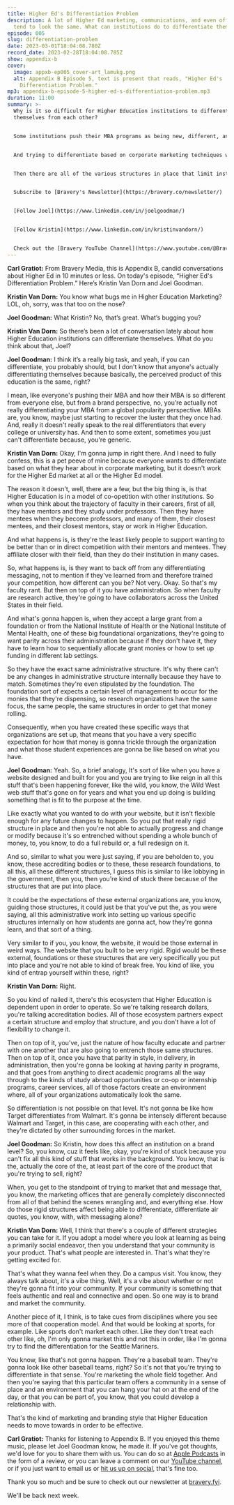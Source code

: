 ```yaml
---
title: Higher Ed's Differentiation Problem
description: A lot of Higher Ed marketing, communications, and even offerings,
  tend to look the same. What can institutions do to differentiate themselves?
episode: 005
slug: differentiation-problem
date: 2023-03-01T18:04:08.780Z
record_date: 2023-02-28T18:04:08.785Z
show: appendix-b
cover:
  image: appxb-ep005_cover-art_lamukg.png
  alt: Appendix B Episode 5, text is present that reads, "Higher Ed's
    Differentiation Problem."
mp3: appendix-b-episode-5-higher-ed-s-differentiation-problem.mp3
duration: 11:00
summary: >-
  Why is it so difficult for Higher Education institutions to differentiate
  themselves from each other?


  Some institutions push their MBA programs as being new, different, and innovative, but the perceived product of education remains the same.


  And trying to differentiate based on corporate marketing techniques won’t work in Higher Education marketing because most institutions are in a model of co-opetition with their peers.


  Then there are all of the various structures in place that limit institutional flexibility.


  S﻿ubscribe to [Bravery's Newsletter](https://bravery.co/newsletter/)


  [Follow Joel](https://www.linkedin.com/in/joelgoodman/)


  [Follow Kristin](https://www.linkedin.com/in/kristinvandorn/)


  Check out the [Bravery YouTube Channel](https://www.youtube.com/@BraveryMedia)
---
```

**Carl Gratiot:** From Bravery Media, this is Appendix B, candid conversations about Higher Ed in 10 minutes or less. On today's episode, “Higher Ed's Differentiation Problem.” Here’s Kristin Van Dorn and Joel Goodman.

**Kristin Van Dorn:** You know what bugs me in Higher Education Marketing? LOL, oh, sorry, was that too on the nose?

**Joel Goodman:** What Kristin? No, that’s great. What’s bugging you?

**Kristin Van Dorn:** So there’s been a lot of conversation lately about how Higher Education institutions can differentiate themselves. What do you think about that, Joel?

**Joel Goodman:** I think it’s a really big task, and yeah, if you can differentiate, you probably should, but I don't know that anyone's actually differentiating themselves because basically, the perceived product of this education is the same, right?

I mean, like everyone's pushing their MBA and how their MBA is so different from everyone else, but from a brand perspective, no, you’re actually not really differentiating your MBA from a global popularity perspective. MBAs are, you know, maybe just starting to recover the luster that they once had. And, really it doesn't really speak to the real differentiators that every college or university has. And then to some extent, sometimes you just can't differentiate because, you're generic.

**Kristin Van Dorn:** Okay, I'm gonna jump in right there. And I need to fully confess, this is a pet peeve of mine because everyone wants to differentiate based on what they hear about in corporate marketing, but it doesn't work for the Higher Ed market at all or the Higher Ed model.

The reason it doesn’t, well, there are a few, but the big thing is, is that Higher Education is in a model of co-opetition with other institutions. So when you think about the trajectory of faculty in their careers, first of all, they have mentors and they study under professors. Then they have mentees when they become professors, and many of them, their closest mentees, and their closest mentors, stay or work in Higher Education. 

And what happens is, is they're the least likely people to support wanting to be better than or in direct competition with their mentors and mentees. They affiliate closer with their field, than they do their institution in many cases.

So, what happens is, is they want to back off from any differentiating messaging, not to mention if they've learned from and therefore trained your competition, how different can you be? Not very. Okay. So that's my faculty rant. But then on top of it you have administration. So when faculty are research active, they're going to have collaborators across the United States in their field.

And what's gonna happen is, when they accept a large grant from a foundation or from the National Institute of Health or the National Institute of Mental Health, one of these big foundational organizations, they're going to want parity across their administration because if they don't have it, they have to learn how to sequentially allocate grant monies or how to set up funding in different lab settings.

So they have the exact same administrative structure. It's why there can't be any changes in administrative structure internally because they have to match. Sometimes they're even stipulated by the foundation. The foundation sort of expects a certain level of management to occur for the monies that they're dispensing, so research organizations have the same focus, the same people, the same structures in order to get that money rolling. 

Consequently, when you have created these specific ways that organizations are set up, that means that you have a very specific expectation for how that money is gonna trickle through the organization and what those student experiences are gonna be like based on what you have.

**Joel Goodman:** Yeah. So, a brief analogy, It's sort of like when you have a website designed and built for you and you are trying to like reign in all this stuff that's been happening forever, like the wild, you know, the Wild West web stuff that's gone on for years and what you end up doing is building something that is fit to the purpose at the time.

Like exactly what you wanted to do with your website, but it isn't flexible enough for any future changes to happen. So you put that really rigid structure in place and then you're not able to actually progress and change or modify because it's so entrenched without spending a whole bunch of money, to, you know, to do a full rebuild or, a full redesign on it.

And so, similar to what you were just saying, if you are beholden to, you know, these accrediting bodies or to these, these research foundations, to all this, all these different structures, I guess this is similar to like lobbying in the government, then you, then you're kind of stuck there because of the structures that are put into place.

It could be the expectations of these external organizations are, you know, guiding those structures, it could just be that you've put the, as you were saying, all this administrative work into setting up various specific structures internally on how students are gonna act, how they're gonna learn, and that sort of a thing.

Very similar to if you, you know, the website, it would be those external in weird ways. The website that you built to be very rigid. Rigid would be these external, foundations or these structures that are very specifically you put into place and you're not able to kind of break free. You kind of like, you kind of entrap yourself within these, right?

**Kristin Van Dorn:** Right.

So you kind of nailed it, there's this ecosystem that Higher Education is dependent upon in order to operate. So we're talking research dollars, you're talking accreditation bodies. All of those ecosystem partners expect a certain structure and employ that structure, and you don't have a lot of flexibility to change it.

Then on top of it, you’ve, just the nature of how faculty educate and partner with one another that are also going to entrench those same structures. Then on top of it, once you have that parity in style, in delivery, in administration, then you're gonna be looking at having parity in programs, and that goes from anything to direct academic programs all the way through to the kinds of study abroad opportunities or co-op or internship programs, career services, all of those factors create an environment where, all of your organizations automatically look the same. 

So differentiation is not possible on that level. It's not gonna be like how Target differentiates from Walmart. It's gonna be intensely different because Walmart and Target, in this case, are cooperating with each other, and they're dictated by other surrounding forces in the market.

**Joel Goodman:** So Kristin, how does this affect an institution on a brand level? So, you know, cuz it feels like, okay, you're kind of stuck because you can't fix all this kind of stuff that works in the background. You know, that is the, actually the core of the, at least part of the core of the product that you're trying to sell, right?

When, you get to the standpoint of trying to market that and message that, you know, the marketing offices that are generally completely disconnected from all of that behind the scenes wrangling and, and everything else. How do those rigid structures affect being able to differentiate, differentiate air quotes, you know, with, with messaging alone?

**Kristin Van Dorn:** Well, I think that there's a couple of different strategies you can take for it. If you adopt a model where you look at learning as being a primarily social endeavor, then you understand that your community is your product. That's what people are interested in. That's what they're getting excited for.

That's what they wanna feel when they. Do a campus visit. You know, they always talk about, it's a vibe thing. Well, it's a vibe about whether or not they're gonna fit into your community. If your community is something that feels authentic and real and connective and open. So one way is to brand and market the community.

Another piece of it, I think, is to take cues from disciplines where you see more of that cooperation model. And that would be looking at sports, for example. Like sports don't market each other. Like they don't treat each other like, oh, I'm only gonna market this and not this in order, like I'm gonna try to find the differentiation for the Seattle Mariners.

You know, like that's not gonna happen. They're a baseball team. They're gonna look like other baseball teams, right? So it's not that you're trying to differentiate in that sense. You're marketing the whole field together. And then you're saying that this particular team offers a community in a sense of place and an environment that you can hang your hat on at the end of the day, or that you can be part of, you know, that you could develop a relationship with.

That's the kind of marketing and branding style that Higher Education needs to move towards in order to be effective.

**Carl Gratiot:** Thanks for listening to Appendix B. If you enjoyed this theme music, please let Joel Goodman know, he made it. If you've got thoughts, we'd love for you to share them with us. You can do so at [Apple Podcasts](https://podcasts.apple.com/us/podcast/appendix-b/id1672064420) in the form of a review, or you can leave a comment on our [YouTube channel](https://youtube.com/@BraveryMedia), or if you just want to email us or [hit us up on social](https://linkedin.com/company/bravery-media), that's fine too.

Thank you so much and be sure to check out our newsletter at [bravery.fyi](http://bravery.fyi/).

We'll be back next week.